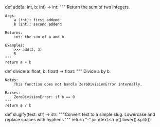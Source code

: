 def add(a: int, b: int) -> int:
    """
    Return the sum of two integers.

    Args:
        a (int): first addend
        b (int): second addend

    Returns:
        int: the sum of a and b

    Examples:
        >>> add(2, 3)
        5
    """
    return a + b


def divide(a: float, b: float) -> float:
    """
    Divide a by b.

    Notes:
        This function does not handle ZeroDivisionError internally.

    Raises:
        ZeroDivisionError: if b == 0
    """
    return a / b


def slugify(text: str) -> str:
    """Convert text to a simple slug. Lowercase and replace spaces with hyphens."""
    return "-".join(text.strip().lower().split())